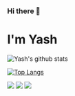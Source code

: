 ### Hi there 👋

<!--
**yashwankhade/yashwankhade** is a ✨ _special_ ✨ repository because its `README.md` (this file) appears on your GitHub profile.

Here are some ideas to get you started:

- 🔭 I’m currently working on ...
- 🌱 I’m currently learning ...
- 👯 I’m looking to collaborate on ...
- 🤔 I’m looking for help with ...
- 💬 Ask me about ...
- 📫 How to reach me: ...
- 😄 Pronouns: ...
- ⚡ Fun fact: ...
-->
# I'm Yash 



![Yash's github stats](https://github-readme-stats.vercel.app/api?username=yashwankhade&count_private=true&hide=issues&show_icons=true&theme=radical)

<!-- To remove C++, use this link : https://github-readme-stats.vercel.app/api/top-langs/?username=yashwankhade&layout=compact&hide=c%2B%2B -->
[![Top Langs](https://github-readme-stats.vercel.app/api/top-langs/?username=yashwankhade&layout=compact&theme=radical)](https://github.com/yashwankhade/github-readme-stats)

<a href="https://twitter.com/CodingIsCool"><img src="https://img.shields.io/badge/twitter-%231DA1F2.svg?&style=for-the-badge&logo=twitter&logoColor=white"/></a> <a href='https://www.linkedin.com/in/yash-wankhade-266a98152/'><img src="https://img.shields.io/badge/linkedin-%230077B5.svg?&style=for-the-badge&logo=linkedin&logoColor=white"/></a> <a href="mailto:wyash090@gmail.com"><img src="https://img.shields.io/badge/wyash090@gmail.com-%23D14836.svg?&style=for-the-badge&logo=gmail&logoColor=white"/></a>
<!--

Here are some ideas to get you started:

- 🔭 I’m currently working on ...
- 🌱 I’m currently learning ...
- 👯 I’m looking to collaborate on ...
- 🤔 I’m looking for help with ...
- 💬 Ask me about ...
- 📫 How to reach me: ...
- 😄 Pronouns: ...
- ⚡ Fun fact: ...
-->

